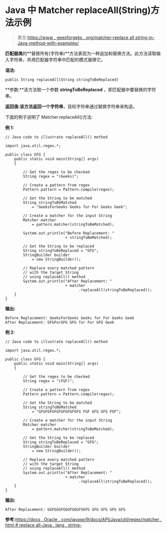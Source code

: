 # Java 中 Matcher replaceAll(String)方法示例

> 原文:[https://www . geesforgeks . org/matcher-replace all string-in-Java-method-with-examples/](https://www.geeksforgeeks.org/matcher-replaceallstring-method-in-java-with-examples/)

**匹配器类**的**替换所有(字符串)**方法表现为一种追加和替换方法。此方法读取输入字符串，并用匹配器字符串中匹配的模式替换它。

**语法:**

```
public String replaceAll(String stringToBeReplaced)

```

**参数:**该方法取一个参数 **stringToBeReplaced** ，即匹配器中要替换的字符串。

**返回值:**该方法返回一个**字符串**，目标字符串通过替换字符串来构造。

下面的例子说明了 Matcher.replaceAll()方法:

**例 1:**

```
// Java code to illustrate replaceAll() method

import java.util.regex.*;

public class GFG {
    public static void main(String[] args)
    {

        // Get the regex to be checked
        String regex = "(Geeks)";

        // Create a pattern from regex
        Pattern pattern = Pattern.compile(regex);

        // Get the String to be matched
        String stringToBeMatched
            = "GeeksForGeeks Geeks for For Geeks Geek";

        // Create a matcher for the input String
        Matcher matcher
            = pattern.matcher(stringToBeMatched);

        System.out.println("Before Replacement: "
                           + stringToBeMatched);

        // Get the String to be replaced
        String stringToBeReplaced = "GFG";
        StringBuilder builder
            = new StringBuilder();

        // Replace every matched pattern
        // with the target String
        // using replaceAll() method
        System.out.println("After Replacement: "
                           + matcher
                                 .replaceAll(stringToBeReplaced));
    }
}
```

**输出:**

```
Before Replacement: GeeksForGeeks Geeks for For Geeks Geek
After Replacement: GFGForGFG GFG for For GFG Geek

```

**例 2:**

```
// Java code to illustrate replaceAll() method

import java.util.regex.*;

public class GFG {
    public static void main(String[] args)
    {

        // Get the regex to be checked
        String regex = "(FGF)";

        // Create a pattern from regex
        Pattern pattern = Pattern.compile(regex);

        // Get the String to be matched
        String stringToBeMatched
            = "GFGFGFGFGFGFGFGFGFG FGF GFG GFG FGF";

        // Create a matcher for the input String
        Matcher matcher
            = pattern.matcher(stringToBeMatched);

        // Get the String to be replaced
        String stringToBeReplaced = "GFG";
        StringBuilder builder
            = new StringBuilder();

        // Replace every matched pattern
        // with the target String
        // using replaceAll() method
        System.out.println("After Replacement: "
                           + matcher
                                 .replaceAll(stringToBeReplaced));
    }
}
```

**输出:**

```
After Replacement: GGFGGGFGGGFGGGFGGFG GFG GFG GFG GFG

```

**参考:**[https://docs . Oracle . com/javase/9/docs/API/Java/util/regex/matcher . html # replace all-Java . lang . string-](https://docs.oracle.com/javase/9/docs/api/java/util/regex/Matcher.html#replaceAll-java.lang.String-)